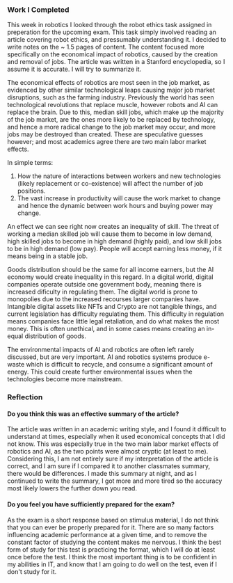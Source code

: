 
<h3>Work I Completed</h3>

This week in robotics I looked through the robot ethics task assigned in preperation for the upcoming exam. This task simply involved reading an article covering robot ethics, and pressumably understanding it. I decided to write notes on the ~ 1.5 pages of content. The content focused more specifically on the economical impact of robotics, caused by the creation and removal of jobs. The article was written in a Stanford encyclopedia, so I assume it is accurate. I will try to summarize it.

The economical effects of robotics are most seen in the job market, as evidenced by other similar technological leaps causing major job market disruptions, such as the farming industry. Previously the world has seen technological revolutions that replace muscle, however robots and AI can replace the brain. Due to this, median skill jobs, which make up the majority of the job market, are the ones more likely to be replaced by technology, and hence a more radical change to the job market may occur, and more jobs may be destroyed than created. These are speculative guesses however; and most academics agree there are two main labor market effects.

In simple terms:
1. How the nature of interactions between workers and new technologies (likely replacement or co-existence) will affect the number of job positions.
2. The vast increase in productivity will cause the work market to change and hence the dynamic between work hours and buying power may change.

An effect we can see right now creates an inequality of skill. The threat of working a median skilled job will cause them to become in low demand, high skilled jobs to become in high demand (highly paid), and low skill jobs to be in high demand (low pay). People will accept earning less money, if it means being in a stable job.

Goods distribution should be the same for all income earners, but the AI economy would create inequality in this regard. In a digital world, digital companies operate outside one government body, meaning there is increased dificulty in regulating them. The digital world is prone to monopolies due to the increased recourses larger companies have. Intangible digital assets like NFTs and Crypto are not tangible things, and current legislation has difficulty regulating them. This difficulty in regulation means companies face little legal retaliation, and do what makes the most money. This is often unethical, and in some cases means creating an in-equal distribution of goods.

The environmental impacts of AI and robotics are often left rarely discussed, but are very important. AI and robotics systems produce e-waste which is difficult to recycle, and consume a significant amount of energy. This could create further environmental issues when the technologies become more mainstream.

<h3>Reflection</h3>

<h4>Do you think this was an effective summary of the article?</h4>

The article was written in an academic writing style, and I found it difficult to understand at times, especially when it used economical concepts that I did not know. This was especially true in the two main labor market effects of robotics and AI, as the two points were almost cryptic (at least to me). Considering this, I am not entirely sure if my interpretation of the article is correct, and I am sure if I compared it to another classmates summary, there would be differences. I made this summary at night, and as I continued to write the summary, I got more and more tired so the accuracy most likely lowers the further down you read.

<h4>Do you feel you have sufficiently prepared for the exam?</h4>

As the exam is a short response based on stimulus material, I do not think that you can ever be properly prepared for it. There are so many factors influencing academic performance at a given time, and to remove the constant factor of studying the content makes me nervous. I think the best form of study for this test is practicing the format, which I will do at least once before the test. I think the most important thing is to be confident in my abilities in IT, and know that I am going to do well on the test, even if I don't study for it.